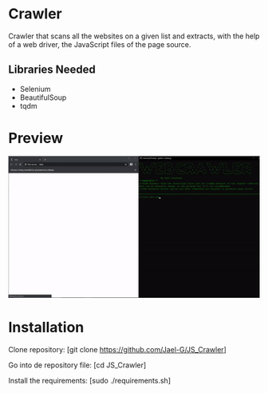 # Crawler
Crawler that scans all the websites on a given list and extracts, with the help of a web driver, the JavaScript files of the page source.

## Libraries Needed

- Selenium
- BeautifulSoup
- tqdm

# Preview

![Alt Text](https://github.com/Jael-G/JS_Crawler/blob/master/Preview.gif)

# Installation
Clone repository:
[git clone https://github.com/Jael-G/JS_Crawler]

Go into de repository file:
[cd JS_Crawler]

Install the requirements:
[sudo ./requirements.sh]
